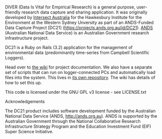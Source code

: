 DIVER (Data Is Vital for Empirical Research) is a general purpose, user-friendly research data capture and sharing application. It was originally developed by [Intersect Australia](http://www.intersect.org.au/) for the Hawkesbury Institute for the Environment at the Western Sydney Unversity as part of an ANDS-Funded Data Capture Project [DC21] (https://projects.ands.org.au/id/DC21). [ANDS](http://www.ands.org.au/) (Australian National Data Service) is an Australian Government research infrastructure project.

DC21 is a Ruby on Rails (3.2) application for the management of environmental data (predominantly time-series from Campbell Scientific Loggers).

Head over to [the wiki](https://github.com/IntersectAustralia/dc21/wiki) for project documentation.
We also have a separate set of scripts that can run on logger-connected PCs and automatically load files into the system. This lives in [its own repository](https://github.com/IntersectAustralia/restful-api-uploader). The wiki has details of how to set this up.

This code is licensed under the GNU GPL v3 license - see LICENSE.txt

Acknowledgements

The DC21 product includes software development funded by the Australian National Data Service (ANDS, http://ands.org.au). ANDS is supported by the Australian Government through the National Collaborative Research Infrastructure Strategy Program and the Education Investment Fund (EIF) Super Science Initiative.
